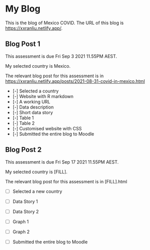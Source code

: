 # My Blog


This is the blog of Mexico COVID.
The URL of this blog is https://xxranliu.netlify.app/.

## Blog Post 1

This assessment is due Fri Sep 3 2021 11.55PM AEST.

My selected country is Mexico.

The relevant blog post for this assessment is in https://xxranliu.netlify.app/posts/2021-08-31-covid-in-mexico.html

- [-] Selected a country
- [-] Website with R markdown 
- [-] A working URL
- [-] Data description
- [-] Short data story
- [-] Table 1
- [-] Table 2
- [-] Customised website with CSS
- [-] Submitted the entire blog to Moodle

## Blog Post 2

This assessment is due Fri Sep 17 2021 11.55PM AEST.

My selected country is [FILL].

The relevant blog post for this assessment is in [FILL].html

- [ ] Selected a new country
- [ ] Data Story 1
- [ ] Data Story 2
- [ ] Graph 1
- [ ] Graph 2
- [ ] Submitted the entire blog to Moodle

